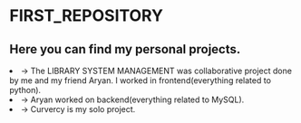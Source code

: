 # FIRST_REPOSITORY
## Here you can find my personal projects.
<li>-> The LIBRARY SYSTEM MANAGEMENT was collaborative project done by me and my friend Aryan. I worked in frontend(everything related to python).</li>
<li>-> Aryan worked on backend(everything related to MySQL).</li>
<li>-> Curvercy is my solo project.</li>
